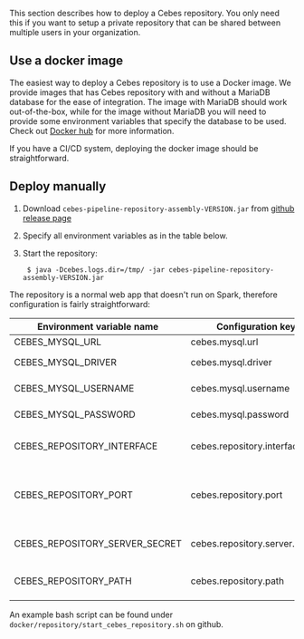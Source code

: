 This section describes how to deploy a Cebes repository. You only need this if you want 
to setup a private repository that can be shared between multiple users in your organization.

## Use a docker image

The easiest way to deploy a Cebes repository is to use a Docker image. We provide images that 
has Cebes repository with and without a MariaDB database for the ease of integration. 
The image with MariaDB should work out-of-the-box, while for the image without MariaDB you will
need to provide some environment variables that specify the database to be used. Check out 
[Docker hub](https://hub.docker.com/r/cebesio/pipeline-repo/) for more information.

If you have a CI/CD system, deploying the docker image should be straightforward.

## Deploy manually

1. Download `cebes-pipeline-repository-assembly-VERSION.jar` from 
[github release page](https://github.com/phvu/cebes-server/releases)
2. Specify all environment variables as in the table below.
3. Start the repository:

        $ java -Dcebes.logs.dir=/tmp/ -jar cebes-pipeline-repository-assembly-VERSION.jar
    
    
The repository is a normal web app that doesn't run on Spark, therefore configuration 
is fairly straightforward:

| Environment variable name | Configuration key | Description | Default value |
|---------------------------|-------------------|-------------|---------------|
| CEBES_MYSQL_URL | cebes.mysql.url | URL for MySQL database |  |
| CEBES_MYSQL_DRIVER | cebes.mysql.driver | Driver for MySQL database | org.mariadb.jdbc.Driver |
| CEBES_MYSQL_USERNAME | cebes.mysql.username | Username for MySQL database |  |
| CEBES_MYSQL_PASSWORD | cebes.mysql.password | Password for MySQL database |  |
| CEBES_REPOSITORY_INTERFACE | cebes.repository.interface | The interface on which the HTTP service will be listening | localhost |
| CEBES_REPOSITORY_PORT | cebes.repository.port | The port on which the HTTP service will be listening, to be combined with REPOSITORY_INTERFACE | 22000 |
| CEBES_REPOSITORY_SERVER_SECRET | cebes.repository.server.secret | The secret string to be used in authentication of the HTTP server | ... |
| CEBES_REPOSITORY_PATH | cebes.repository.path | Path to local disk where we store the binary files of repositories | /tmp |

An example bash script can be found under `docker/repository/start_cebes_repository.sh` on github.
